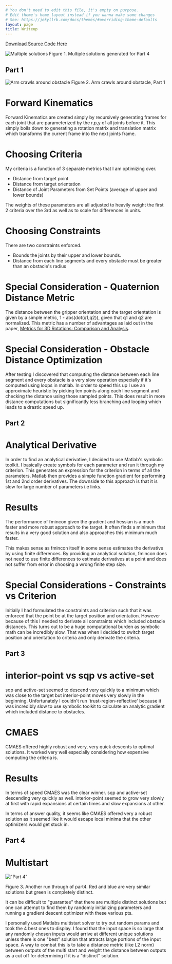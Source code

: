 ```yaml
---
# You don't need to edit this file, it's empty on purpose.
# Edit theme's home layout instead if you wanna make some changes
# See: https://jekyllrb.com/docs/themes/#overriding-theme-defaults
layout: page
title: Writeup
---
```


[Download Source Code Here](https://github.com/rasinghsidhu/fluffy-palm-tree/archive/v1.tar.gz)

![Multiple solutions][multi-solutions]
Figure 1. Multiple solutions generated for Part 4

## Part 1

![Arm crawls around obstacle][p1-view1]
Figure 2. Arm crawls around obstacle, Part 1


# Forward Kinematics

Forward Kinematics are created simply by recursively generating frames for each joint that are parameterized by the r,p,y of all joints before it. This simply boils down to generating a rotation matrix and translation matrix which transforms the current frame into the next joints frame.

# Choosing Criteria

My criteria is a function of 3 separate metrics that I am optimizing over.

* Distance from target point
* Distance from target orientation
* Distance of Joint Parameters from Set Points (average of upper and lower bounds)

The weights of these parameters are all adjusted to heavily weight the first 2 criteria over the 3rd as well as to scale for differences in units.

# Choosing Constraints

There are two constraints enforced.

* Bounds the joints by their upper and lower bounds.
* Distance from each line segments and every obstacle must be greater than an obstacle's radius

# Special Consideration - Quaternion Distance Metric

The distance between the gripper orientation and the target orientation is given by a simple metric, 1 - abs(dot(q1,q2)), given that q1 and q2 are normalized. This metric has a number of advantages as laid out in the paper, [Metrics for 3D Rotations: Comparison and Analysis](http://www.cs.cmu.edu/~cga/dynopt/readings/Rmetric.pdf).

# Special Consideration - Obstacle Distance Optimization

After testing I discovered that computing the distance between each line segment and every obstacle is a very slow operation especially if it's computed using loops in matlab. In order to speed this up I use an approximate heuristic by picking ten points along each line segment and checking the distance using those sampled points. This does result in more distance computations but significantly less branching and looping which leads to a drastic speed up.

## Part 2

# Analytical Derivative

In order to find an analytical derivative, I decided to use Matlab's symbolic toolkit. I basically create symbols for each parameter and run it through my criterion. This generates an expression for the criterion in terms of all the parameters. Matlab then provides a simple function gradient for performing 1st and 2nd order derivatives. The downside to this approach is that it is slow for large number of parameters i.e links.

# Results

The performance of fmincon given the gradient and hessian is a much faster and more robust approach to the target. It often finds a minimum that results in a very good solution and also approaches this minimum much faster.

This makes sense as fmincon itself in some sense estimates the derivative by using finite differences. By providing an analytical solution, fmincon does not need to use finite differences to estimate derivatives at a point and does not suffer from error in choosing a wrong finite step size. 

# Special Considerations - Constraints vs Criterion

Initially I had formulated the constraints and criterion such that it was enforced that the point be at the target position and orientation. However because of this I needed to derivate all constraints which included obstacle distances. This turns out to be a huge computational burden as symbolic math can be incredibly slow. That was when I decided to switch target position and orientation to criteria and only derivate the criteria.


## Part 3

# interior-point vs sqp vs active-set

sqp and active-set seemed to descend very quickly to a minimum which was close to the target but interior-point moves very slowly in the beginning. Unfortunately I couldn't run 'trust-region-reflective' because it was incredibly slow to use symbolic toolkit to calculate an analytic gradient which included distance to obstacles.

# CMAES

CMAES offered highly robust and very, very quick descents to optimal solutions. It worked very well especially considering how expensive computing the criteria is. 

# Results

In terms of speed CMAES was the clear winner. sqp and active-set descending very quickly as well. interior-point seemed to grow very slowly at first with rapid expansions at certain times and slow expansions at other. 

In terms of answer quality, it seems like CMAES offered very a robust solution as it seemed like it would escape local minima that the other optimizers would get stuck in. 


## Part 4

# Multistart

!["Part 4"][fig3]

Figure 3. Another run through of part4. Red and blue are very similar solutions but green is completely distinct.

It can be difficult to "guarantee" that there are multiple distinct solutions but one can attempt to find them by randomly initializing parameters and running a gradient descent optimizer with these various pts. 

I personally used Matlabs multistart solver to try out random params and took the 4 best ones to display. I found that the input space is so large that any randomly chosen inputs would arrive at different unique solutions unless there is one "best" solution that attracts large portions of the input space. A way to combat this is to take a distance metric (like L2 norm) between outputs of the multi start and weight the distance between outputs as a cut off for determining if it is a "distinct" solution.










[multi-solutions]: assets/multiple-fig1.png
[p1-view1]: assets/p1-view1.png
[fig3]: assets/p4-fig1.png